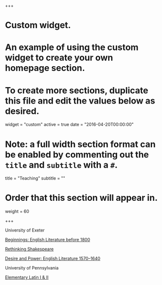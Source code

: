 +++
# Custom widget.
# An example of using the custom widget to create your own homepage section.
# To create more sections, duplicate this file and edit the values below as desired.
widget = "custom"
active = true
date = "2016-04-20T00:00:00"

# Note: a full width section format can be enabled by commenting out the `title` and `subtitle` with a `#`.
title = "Teaching"
subtitle = ""

# Order that this section will appear in.
weight = 60

+++

University of Exeter

[Beginnings: English Literature before 1800](https://humanities.exeter.ac.uk/english/modules/EAS1035/)

[Rethinking Shakespeare](https://humanities.exeter.ac.uk/english/modules/eas1041/)

[Desire and Power: English Literature 1570–1640](https://humanities.exeter.ac.uk/english/modules/eas2026/)


University of Pennsylvania

[Elementary Latin I & II](https://catalog.upenn.edu/courses/latn/)
